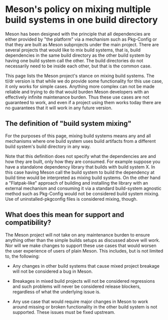 # Meson's policy on mixing multiple build systems in one build directory

Meson has been designed with the principle that all dependencies are
either provided by "the platform" via a mechanism such as Pkg-Config
or that they are built as Meson subprojects under the main project.
There are several projects that would like to mix build systems, that
is, build dependencies in the same build directory as the other build
system by having one build system call the other. The build
directories do not necessarily need to be inside each other, but that
is the common case.

This page lists the Meson project's stance on mixing build systems.
The tl/dr version is that while we do provide some functionality for
this use case, it only works for simple cases. Anything more complex
can not be made reliable and trying to do that would burden Meson
developers with an effectively infinite maintenance burden. Thus these
use cases are not guaranteed to work, and even if a project using them
works today there are no guarantees that it will work in any future
version.

## The definition of "build system mixing"

For the purposes of this page, mixing build systems means any and all
mechanisms where one build system uses build artifacts from a
different build system's build directory in any way.

Note that this definition does not specify what the dependencies are
and how they are built, only how they are consumed. For example
suppose you have a standalone dependency library that builds with
build system X. In this case having Meson call the build system to
build the dependency at build time would be interpreted as mixing
build systems. On the other hand a "Flatpak-like" approach of building
and installing the library with an external mechanism and consuming it
via a standard build-system agnostic method such as Pkg-Config would
not be considered build system mixing. Use of uninstalled-pkgconfig
files is considered mixing, though.

## What does this mean for support and compatibility?

The Meson project will not take on any maintenance burden to ensure
anything other than the simple builds setups as discussed above will
work. Nor will we make changes to support these use cases that would
worsen the user experience of users of plain Meson. This includes, but
is not limited to, the following:

- Any changes in other build systems that cause mixed project breakage
  will not be considered a bug in Meson.

- Breakages in mixed build projects will not be considered regressions
  and such problems will never be considered release blockers,
  regardless of what the underlying issue is.

- Any use case that would require major changes in Meson to work
  around missing or broken functionality in the other build system is
  not supported. These issues must be fixed upstream.
